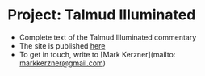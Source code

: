 # Project: Talmud Illuminated

* Complete text of the Talmud Illuminated commentary
* The site is published [here](http://talmudilluminated.com/)
* To get in touch, write to 
[Mark Kerzner](mailto: markkerzner@gmail.com)